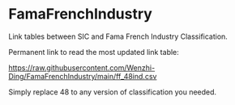 # FamaFrenchIndustry
Link tables between SIC and Fama French Industry Classification.

Permanent link to read the most updated link table:

https://raw.githubusercontent.com/Wenzhi-Ding/FamaFrenchIndustry/main/ff_48ind.csv

Simply replace 48 to any version of classification you needed.
